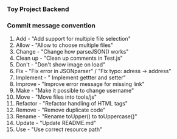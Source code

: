 ### Toy Project Backend

### Commit message convention

<ol>
  <li>Add - "Add support for multiple file selection"
  <li>Allow - "Allow to choose multiple files"
  <li>Change - "Change how parseJSON() works"
  <li>Clean up - "Clean up comments in Test.js"
  <li>Don't - "Don't show image on load"
  <li>Fix - "Fix error in JSONparser" / "Fix typo: adress -> address"
  <li>Implement - " Implement gettter and setter"
  <li>Improve - "Improve error message for missing link"
  <li>Make - "Make it possible to change username"
  <li>Move - "Move files into tools/js"
  <li>Refactor - "Refactor handling of HTML tags"
  <li>Remove - "Remove duplicate code"
  <li>Rename - "Rename toUpper() to toUppercase()"
  <li>Update - "Update README.md"
  <li>Use - "Use correct resource path"
